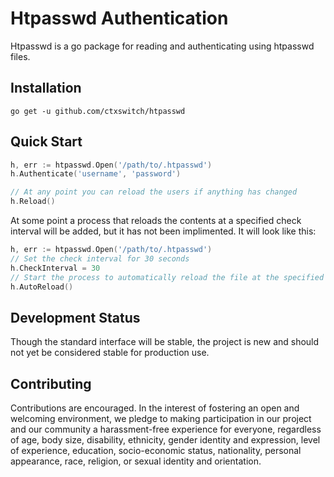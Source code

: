 # Htpasswd Authentication

Htpasswd is a go package for reading and authenticating using htpasswd files.

## Installation

`go get -u github.com/ctxswitch/htpasswd`

## Quick Start

```go
h, err := htpasswd.Open('/path/to/.htpasswd')
h.Authenticate('username', 'password')

// At any point you can reload the users if anything has changed
h.Reload()
```

At some point a process that reloads the contents at a specified check interval will be added, but it has not been implimented.  It will look like this:

```go
h, err := htpasswd.Open('/path/to/.htpasswd')
// Set the check interval for 30 seconds
h.CheckInterval = 30
// Start the process to automatically reload the file at the specified check interval
h.AutoReload()
```

## Development Status

Though the standard interface will be stable, the project is new and should not yet be considered stable for production use.

## Contributing

Contributions are encouraged.  In the interest of fostering an open and welcoming environment, we pledge to making participation in our project and our community a harassment-free experience for everyone, regardless of age, body size, disability, ethnicity, gender identity and expression, level of experience, education, socio-economic status, nationality, personal appearance, race, religion, or sexual identity and orientation.
